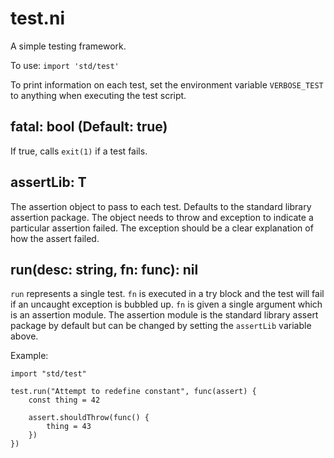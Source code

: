 # test.ni

A simple testing framework.

To use: `import 'std/test'`

To print information on each test, set the environment variable `VERBOSE_TEST`
to anything when executing the test script.

## fatal: bool (Default: true)

If true, calls `exit(1)` if a test fails.

## assertLib: T

The assertion object to pass to each test. Defaults to the standard library
assertion package. The object needs to throw and exception to indicate a
particular assertion failed. The exception should be a clear explanation
of how the assert failed.

## run(desc: string, fn: func): nil

`run` represents a single test. `fn` is executed in a try block and the test will
fail if an uncaught exception is bubbled up. `fn` is given a single argument which
is an assertion module. The assertion module is the standard library assert package
by default but can be changed by setting the `assertLib` variable above.

Example:

```
import "std/test"

test.run("Attempt to redefine constant", func(assert) {
    const thing = 42

    assert.shouldThrow(func() {
        thing = 43
    })
})
```

